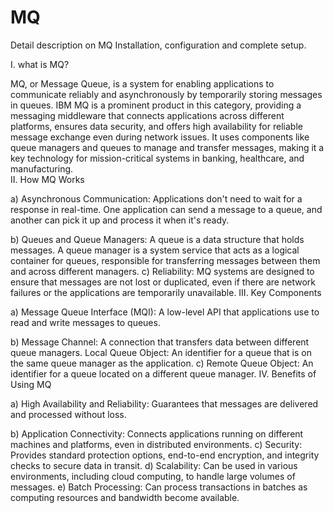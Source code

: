 # MQ
Detail description on MQ Installation, configuration and complete setup.

I. what is MQ?

 MQ, or Message Queue, is a system for enabling applications to communicate reliably and asynchronously by temporarily storing messages in queues. IBM MQ is a prominent product in this category, providing a messaging middleware that connects applications across different platforms, ensures data security, and offers high availability for reliable message exchange even during network issues. It uses components like queue managers and queues to manage and transfer messages, making it a key technology for mission-critical systems in banking, healthcare, and manufacturing.  
II. How MQ Works

a) Asynchronous Communication:
Applications don't need to wait for a response in real-time. One application can send a message to a queue, and another can pick it up and process it when it's ready. 

b) Queues and Queue Managers:
A queue is a data structure that holds messages. A queue manager is a system service that acts as a logical container for queues, responsible for transferring messages between them and across different managers. 
c) Reliability:
MQ systems are designed to ensure that messages are not lost or duplicated, even if there are network failures or the applications are temporarily unavailable. 
III. Key Components

a) Message Queue Interface (MQI): A low-level API that applications use to read and write messages to queues. 

b) Message Channel: A connection that transfers data between different queue managers. 
Local Queue Object: An identifier for a queue that is on the same queue manager as the application. 
c) Remote Queue Object: An identifier for a queue located on a different queue manager. 
IV. Benefits of Using MQ

a) High Availability and Reliability:
Guarantees that messages are delivered and processed without loss. 

b) Application Connectivity:
Connects applications running on different machines and platforms, even in distributed environments. 
c) Security:
Provides standard protection options, end-to-end encryption, and integrity checks to secure data in transit. 
d) Scalability:
Can be used in various environments, including cloud computing, to handle large volumes of messages. 
e) Batch Processing:
Can process transactions in batches as computing resources and bandwidth become available.
